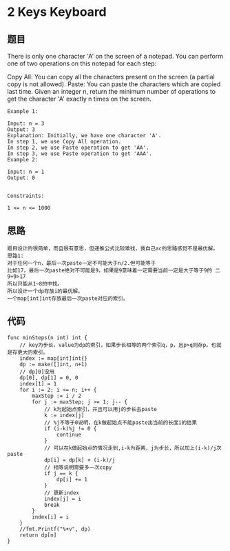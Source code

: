 #   2 Keys Keyboard


## 题目

There is only one character 'A' on the screen of a notepad. You can perform one of two operations on this notepad for each step:

Copy All: You can copy all the characters present on the screen (a partial copy is not allowed).
Paste: You can paste the characters which are copied last time.
Given an integer n, return the minimum number of operations to get the character 'A' exactly n times on the screen.


```
Example 1:

Input: n = 3
Output: 3
Explanation: Initially, we have one character 'A'.
In step 1, we use Copy All operation.
In step 2, we use Paste operation to get 'AA'.
In step 3, we use Paste operation to get 'AAA'.
Example 2:

Input: n = 1
Output: 0
 

Constraints:

1 <= n <= 1000
```

## 思路

```
题目设计的很简单，而且很有意思，但递推公式比较难找，我自己ac的思路感觉不是最优解。
思路1:
对于任何一个n，最后一次paste一定不可能大于n/2.但可能等于
比如17，最后一次paste绝对不可能是9，如果是9意味着一定需要当前一定是大于等于9的 二9+9>17
所以只能从1~8的中找。
所以设计一个dp存放i的最优解。
一个map[int]int存放最后一次paste对应的索引。

```

## 代码


```golang
func minSteps(n int) int {
	// key为步长，value为dp的索引，如果步长相等的两个索引q，p，且p>q则存p。也就是存更大的索引。
	index := map[int]int{}
	dp := make([]int, n+1)
	// dp[0]没用
	dp[0], dp[1] = 0, 0
	index[1] = 1
	for i := 2; i <= n; i++ {
		maxStep := i / 2
		for j := maxStep; j >= 1; j-- {
			// k为起始点索引，并且可以用j的步长去paste
			k := index[j]
			// %j不等于0说明，在k做起始点不能paste出当前的长度i的结果
			if (i-k)%j != 0 {
				continue
			}
			// 可以在k做起始点的情况走到,i-k为距离，j为步长，所以加上(i-k)/j次paste
			dp[i] = dp[k] + (i-k)/j
			// 相等说明需要多一次copy
			if j == k {
				dp[i] += 1
			}
			// 更新index
			index[j] = i
			break
		}
		index[i] = i
	}
	//fmt.Printf("%+v", dp)
	return dp[n]
}
```

